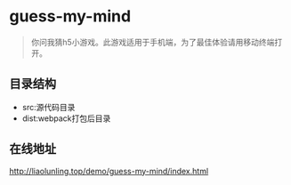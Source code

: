 # guess-my-mind

> 你问我猜h5小游戏。此游戏适用于手机端，为了最佳体验请用移动终端打开。

## 目录结构
  * src:源代码目录
  * dist:webpack打包后目录

## 在线地址
   <http://liaolunling.top/demo/guess-my-mind/index.html>
 
